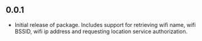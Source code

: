 ## 0.0.1

* Initial release of package. Includes support for retrieving wifi name, wifi BSSID, wifi ip address
and requesting location service authorization.
